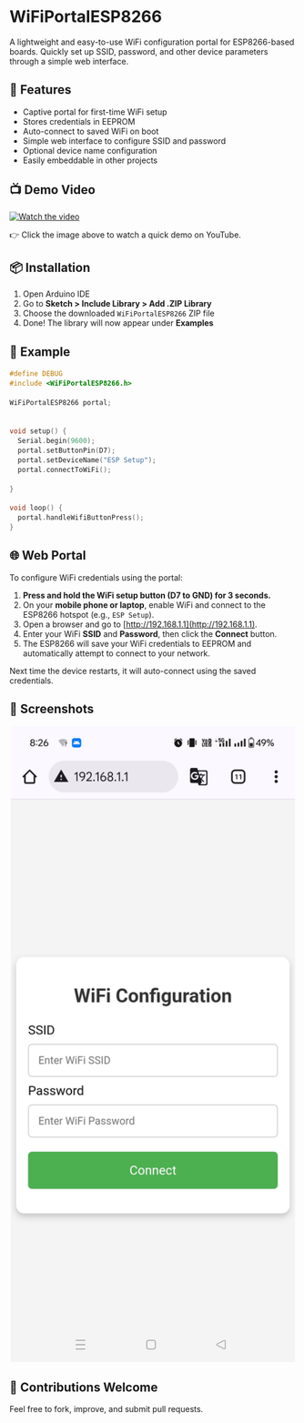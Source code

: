 # WiFiPortalESP8266

A lightweight and easy-to-use WiFi configuration portal for ESP8266-based boards. Quickly set up SSID, password, and other device parameters through a simple web interface.


## 🚀 Features

- Captive portal for first-time WiFi setup
- Stores credentials in EEPROM
- Auto-connect to saved WiFi on boot
- Simple web interface to configure SSID and password
- Optional device name configuration
- Easily embeddable in other projects

## 📺 Demo Video

[![Watch the video](https://img.youtube.com/vi/f-tT3yUv6D4/hqdefault.jpg)](https://youtu.be/f-tT3yUv6D4)

👉 Click the image above to watch a quick demo on YouTube.

## 📦 Installation

1. Open Arduino IDE
2. Go to **Sketch > Include Library > Add .ZIP Library**
3. Choose the downloaded `WiFiPortalESP8266` ZIP file
4. Done! The library will now appear under **Examples**

## 🧪 Example

```cpp
#define DEBUG  
#include <WiFiPortalESP8266.h>

WiFiPortalESP8266 portal;


void setup() {
  Serial.begin(9600); 
  portal.setButtonPin(D7);
  portal.setDeviceName("ESP Setup");
  portal.connectToWiFi();
  
}

void loop() {
  portal.handleWifiButtonPress();
}
```

## 🌐 Web Portal

To configure WiFi credentials using the portal:

1. **Press and hold the WiFi setup button (D7 to GND) for 3 seconds.**
2. On your **mobile phone or laptop**, enable WiFi and connect to the ESP8266 hotspot (e.g., `ESP Setup`).
3. Open a browser and go to [http://192.168.1.1](http://192.168.1.1).
4. Enter your WiFi **SSID** and **Password**, then click the **Connect** button.
5. The ESP8266 will save your WiFi credentials to EEPROM and automatically attempt to connect to your network.

Next time the device restarts, it will auto-connect using the saved credentials.

## 📸 Screenshots
<div align="center">
  <img src="https://github.com/arshidkv12/WiFiPortalESP8266/blob/main/scr.jpg?raw=true" alt="ESP8266 WIFI" width="500"/>
</div>

## 🙌 Contributions Welcome
Feel free to fork, improve, and submit pull requests.



